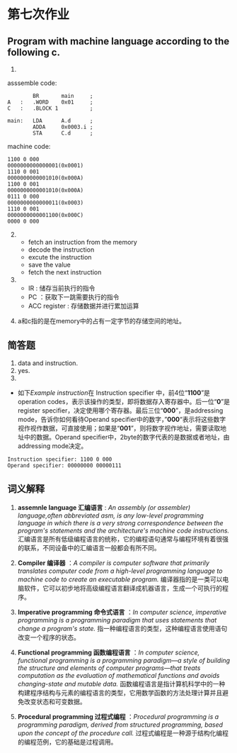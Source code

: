 # 第七次作业

## Program with machine language according to the following c.

1. 
asssemble code:
```
        BR       main     ;
A   :   .WORD    0x01     ;
C   :   .BLOCK 1          ;

main:   LDA      A.d      ;
        ADDA     0x0003.i ;
        STA      C.d      ;
```

machine code:
```
1100 0 000
0000000000000001(0x0001)
1110 0 001
0000000000001010(0x000A)
1100 0 001
0000000000001010(0x000A)
0111 0 000
0000000000000011(0x0003)
1110 0 001
0000000000001100(0x000C)
0000 0 000 
```

2.  - fetch an instruction from the memory
    - decode the instruction
    - excute the instruction
    - save the value
    - fetch the next instruction

3.  - IR : 储存当前执行的指令
    - PC ：获取下一跳需要执行的指令
    - ACC register : 存储数据并进行累加运算

4. a和c指的是在memory中的占有一定字节的存储空间的地址。

## 简答题
1. data and instruction.
2. yes.
3. 
- 如下*Example instruction*在 Instruction specifier 中，前4位“**1100**”是operation codes，表示该操作的类型，即将数据存入寄存器中。后一位“**0**”是register specifier，决定使用哪个寄存器。最后三位“**000**”，是addressing mode，告诉你如何看待Operand specifier中的数字，”**000**“表示将这些数字视作视作数据，可直接使用；如果是“**001**”，则将数字视作地址，需要读取地址中的数据。Operand specifier中，2byte的数字代表的是数据或者地址，由addressing mode决定。
```
Instruction specifier: 1100 0 000
Operand specifier: 00000000 00000111
```  

## 词义解释

1. **assemnle language 汇编语言** : *An assembly (or assembler) language,often abbreviated asm, is any low-level programming language in which there is a very strong correspondence between the program's statements and the architecture's machine code instructions.* 
汇编语言是所有低级编程语言的统称，它的编程语句通常与编程环境有着很强的联系，不同设备中的汇编语言一般都会有所不同。

2. **Compiler 编译器** ：*A compiler is computer software that primarily translates computer code from a high-level programming language to machine code to create an executable program.*
  编译器指的是一类可以电脑软件，它可以初步地将高级编程语言翻译成机器语言，生成一个可执行的程序。

3. **Imperative programming 命令式语言** ：*In computer science, imperative programming is a programming paradigm that uses statements that change a program's state.*
 指一种编程语言的类型，这种编程语言使用语句改变一个程序的状态。

 4. **Functional programming 函数编程语言** ：*In computer science, functional programming is a programming paradigm—a style of building the structure and elements of computer programs—that treats computation as the evaluation of mathematical functions and avoids changing-state and mutable data.*  函数编程语言是指计算机科学中的一种构建程序结构与元素的编程语言的类型，它用数学函数的方法处理计算并且避免改变状态和可变数据。

 5. **Procedural programming 过程式编程** ：*Procedural programming is a programming paradigm, derived from structured programming, based upon the concept of the procedure call.*  过程式编程是一种源于结构化编程的编程范例，它的基础是过程调用。